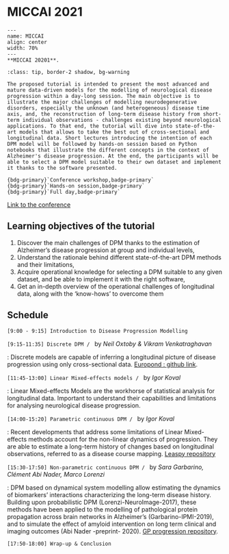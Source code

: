 # MICCAI 2021



```{figure} ../../_static/img/conferences/MICCAI_2021.png
---
name: MICCAI
align: center
width: 70%
---
**MICCAI 20201**.
```

````{admonition}**Workshop abstract**
:class: tip, border-2 shadow, bg-warning

The proposed tutorial is intended to present the most advanced and mature data-driven models for the modelling of neurological disease progression within a day-long session. The main objective is to illustrate the major challenges of modelling neurodegenerative disorders, especially the unknown (and heterogeneous) disease time axis, and, the reconstruction of long-term disease history from short-term individual observations - challenges existing beyond neurological applications. To that end, the tutorial will dive into state-of-the-art models that allows to take the best out of cross-sectional and longitudinal data. Short lectures introducing the intention of each DPM model will be followed by hands-on session based on Python notebooks that illustrate the different concepts in the context of Alzheimer's disease progression. At the end, the participants will be able to select a DPM model suitable to their own dataset and implement it thanks to the software presented.

{bdg-primary}`Conference workshop,badge-primary`
{bdg-primary}`Hands-on session,badge-primary`
{bdg-primary}`Full day,badge-primary`
````

[Link to the conference](https://www.miccai2021.org/en)

## Learning objectives of the tutorial


1. Discover the main challenges of DPM thanks to the estimation of Alzheimer’s disease progression  at group and individual levels,
2. Understand the rationale behind different state-of-the-art DPM methods and their limitations,
3. Acquire operational knowledge for selecting a DPM suitable to any given dataset, and be able to implement it with the right software,
4. Get an in-depth overview of the operational challenges of longitudinal data, along with the ‘know-hows’ to overcome them

## Schedule
`[9:00 - 9:15] Introduction to Disease Progression Modelling`

`[9:15-11:35] Discrete DPM / ` by _Neil Oxtoby & Vikram Venkatraghavan_

: Discrete models are capable of inferring a longitudinal picture of disease progression using only cross-sectional data. [Europond : github link](https://github.com/EuroPOND/europond-software).

`[11:45-13:00] Linear Mixed-effects models / ` by _Igor Koval_

: Linear Mixed-effects Models are the workhorse of statistical analysis for longitudinal data. Important to understand their capabilities and limitations for analysing neurological disease progression.

`[14:00-15:20] Parametric continuous DPM / ` by _Igor Koval_

: Recent developments that address some limitations of Linear Mixed-effects methods account for the non-linear dynamics of progression. They are able to estimate a long-term history of changes based on longitudinal observations, referred to as a disease course mapping.  [Leaspy repository](https://gitlab.com/icm-institute/aramislab/leaspy)

`[15:30-17:50] Non-parametric continuous DPM / ` by _Sara Garbarino, Clément Abi Nader, Marco Lorenzi_

: DPM based on dynamical system modelling allow estimating the dynamics of biomarkers’ interactions characterizing the long-term disease history.  Building upon probabilistic DPM (Lorenzi-NeuroImage-2017),  these methods have been applied to the modelling of pathological protein propagation across brain networks in Alzheimer’s (Garbarino-IPMI-2019), and to simulate the effect of amyloid intervention on long term clinical and imaging outcomes (Abi Nader -preprint- 2020). [GP progression repository](https://gitlab.inria.fr/epione/GP_progression_model_V2).

`[17:50-18:00] Wrap-up & Conclusion`
